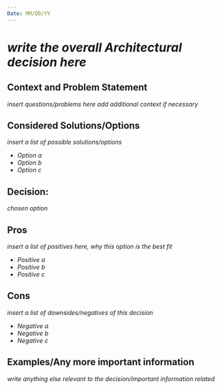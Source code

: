 ```yaml
---
Date: MM/DD/YY
---
```


# *write the overall Architectural decision here*

## Context and Problem Statement

*insert questions/problems here*
*add additional context if necessary*

## Considered Solutions/Options

*insert a list of possible solutions/options*
* *Option a*
* *Option b*
* *Option c*

## Decision:

*chosen option*

## Pros

*insert a list of positives here, why this option is the best fit*
* *Positive a*
* *Positive b*
* *Positive c*

## Cons 

*insert a list of downsides/negatives of this decision*
* *Negative a*
* *Negative b*
* *Negative c*

## Examples/Any more important information

*write anything else relevant to the decision/important information related*
